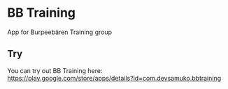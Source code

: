 # BB Training

App for Burpeebären Training group

## Try

You can try out BB Training here:  
https://play.google.com/store/apps/details?id=com.devsamuko.bbtraining
